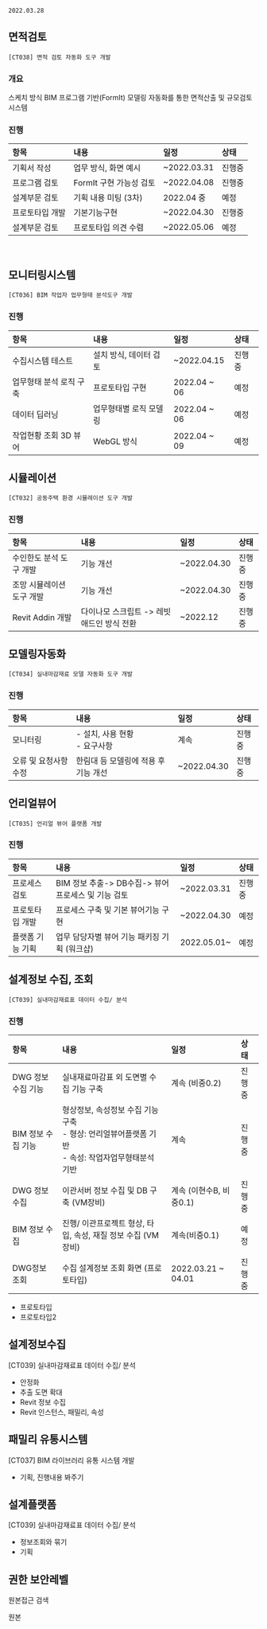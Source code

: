 `2022.03.28`

## 면적검토
`[CT038] 면적 검토 자동화 도구 개발`

### 개요
스케치 방식 BIM 프로그램 기반(FormIt) 모델링 자동화를 통한 면적산출 및 규모검토 시스템

### 진행 
| 항목 | 내용 | 일정 | 상태  |
|:---|:---|:---|:---|
| 기획서 작성  | 업무 방식, 화면 예시  | ~2022.03.31  | 진행중  |
| 프로그램 검토  | FormIt 구현 가능성 검토  | ~2022.04.08  | 진행중  |
| 설계부문 검토  | 기획 내용 미팅 (3차)  | 2022.04 중  | 예정  |
| 프로토타입 개발  | 기본기능구현  | ~2022.04.30  | 진행중  |
| 설계부문 검토  | 프로토타입 의견 수렴  | ~2022.05.06  | 예정  |

<br>

## 모니터링시스템
`[CT036] BIM 작업자 업무형태 분석도구 개발`

### 진행 
| 항목 | 내용 | 일정 | 상태  |
|:---|:---|:---|:---|
| 수집시스템 테스트    | 설치 방식, 데이터 검토  | ~2022.04.15  | 진행중  |
| 업무형태 분석 로직 구축  | 프로토타입 구현  | 2022.04 ~ 06  | 예정  |
| 데이터 딥러닝  | 업무형태별 로직 모델링     | 2022.04 ~ 06  | 예정  |
| 작업현황 조회 3D 뷰어 | WebGL 방식  | 2022.04 ~ 09  | 예정  |


## 시뮬레이션
`[CT032] 공동주택 환경 시뮬레이션 도구 개발`

### 진행 
| 항목 | 내용 | 일정 | 상태  |
|:---|:---|:---|:---|
| 수인한도 분석 도구 개발    | 기능 개선  | ~2022.04.30  | 진행중  |
| 조망 시뮬레이션 도구 개발  | 기능 개선  | ~2022.04.30  | 진행중  |
| Revit Addin 개발  | 다이나모 스크립트 -> 레빗 애드인 방식 전환  | ~2022.12  | 진행중  |


## 모델링자동화
`[CT034] 실내마감재료 모델 자동화 도구 개발`

### 진행
| 항목 | 내용 | 일정 | 상태  |
|:---|:---|:---|:---|
| 모니터링    | - 설치, 사용 현황<br>- 요구사항 | 계속  | 진행중  |
| 오류 및 요청사항 수정  | 한림대 등 모델링에 적용 후 기능 개선  | ~2022.04.30  | 진행중  |


## 언리얼뷰어
`[CT035] 언리얼 뷰어 플랫폼 개발`

### 진행
| 항목 | 내용 | 일정 | 상태  |
|:---|:---|:---|:---|
| 프로세스 검토   | BIM 정보 추출-> DB수집-> 뷰어 프로세스 및 기능 검토  | ~2022.03.31  | 진행중  |
| 프로토타입 개발  | 프로세스 구축 및 기본 뷰어기능 구현  | ~2022.04.30  | 예정  |
| 플랫폼 기능 기획  | 업무 담당자별 뷰어 기능 패키징 기획 (워크샵)  | 2022.05.01~  | 예정  |


## 설계정보 수집, 조회
`[CT039] 실내마감재료표 데이터 수집/ 분석`

### 진행
| 항목 | 내용 | 일정 | 상태  |
|:---|:---|:---|:---|
| DWG 정보 수집 기능   | 실내재료마감표 외 도면별 수집 기능 구축  | 계속 (비중0.2)  | 진행중  |
| BIM 정보 수집 기능   | 형상정보, 속성정보 수집 기능 구축<br>- 형상: 언리얼뷰어플랫폼 기반<br>- 속성: 작업자업무형태분석 기반  | 계속  | 진행중  |
| DWG 정보 수집   | 이관서버 정보 수집 및 DB 구축 (VM장비)  | 계속 (이현수B, 비중0.1)  | 진행중  |
| BIM 정보 수집  | 진행/ 이관프로젝트 형상, 타입, 속성, 재질 정보 수집 (VM장비)  | 계속(비중0.1)  | 예정  |
| DWG정보 조회  | 수집 설계정보 조회 화면 (프로토타입)  | 2022.03.21 ~ 04.01  | 진행중  |




- 프로토타입
- 프로토타입2


## 설계정보수집
[CT039] 실내마감재료표 데이터 수집/ 분석
- 안정화
- 추출 도면 확대
- Revit 정보 수집
- Revit 인스턴스, 패밀리, 속성


## 패밀리 유통시스템
[CT037] BIM 라이브러리 유통 시스템 개발
- 기획, 진행내용 봐주기


## 설계플랫폼
[CT039] 실내마감재료표 데이터 수집/ 분석
- 정보조회와 묶기
- 기획

## 권한 보안레벨
원본접근
검색

원본 